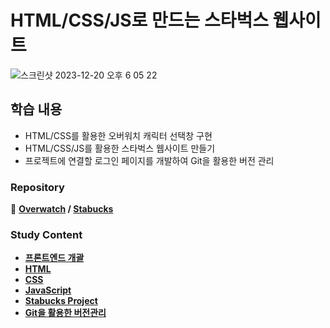 # HTML/CSS/JS로 만드는 스타벅스 웹사이트

![스크린샷 2023-12-20 오후 6 05 22](https://github.com/Heo-y-y/development-blog/assets/112863029/a4457647-aae6-4147-a5d1-db7115a5d654)

## 학습 내용
- HTML/CSS를 활용한 오버워치 캐릭터 선택창 구현
- HTML/CSS/JS를 활용한 스타벅스 웹사이트 만들기
- 프로젝트에 연결할 로그인 페이지를 개발하여 Git을 활용한 버전 관리

### Repository

📎 **[Overwatch](https://github.com/Heo-y-y/overwatch/tree/main) / [Stabucks](https://github.com/Heo-y-y/starbucks)**

### Study Content
- **[프론트엔드 개괄](개요.md)**
- **[HTML](html.md)**
- **[CSS](css.md)**
- **[JavaScript](js.md)**
- **[Stabucks Project](스타벅스.md)**
- **[Git을 활용한 버전관리](git.md)**
